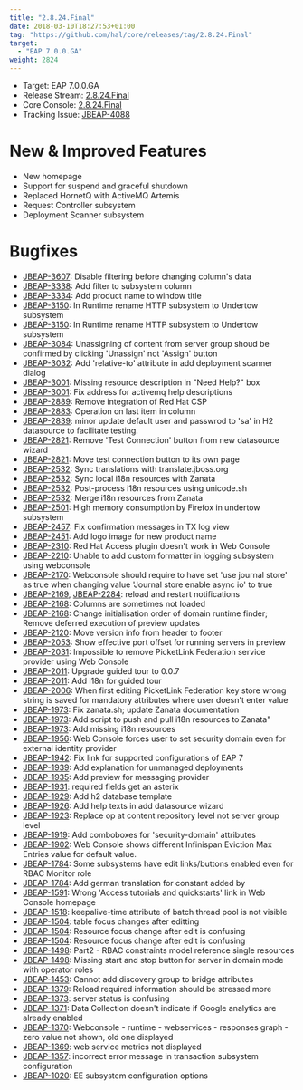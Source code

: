 ```yaml
---
title: "2.8.24.Final"
date: 2018-03-10T18:27:53+01:00
tag: "https://github.com/hal/core/releases/tag/2.8.24.Final"
target: 
  - "EAP 7.0.0.GA"
weight: 2824
---
```

- Target: EAP 7.0.0.GA
- Release Stream: [2.8.24.Final](https://github.com/hal/release-stream/releases/tag/2.8.24.Final)
- Core Console: [2.8.24.Final](https://github.com/hal/core/releases/tag/2.8.24.Final)
- Tracking Issue: [JBEAP-4088](https://issues.jboss.org/browse/JBEAP-4088)

# New & Improved Features

- New homepage
- Support for suspend and graceful shutdown
- Replaced HornetQ with ActiveMQ Artemis
- Request Controller subsystem
- Deployment Scanner subsystem

# Bugfixes

- [JBEAP-3607](https://jira.jboss.org/browse/JBEAP-3607): Disable filtering before changing column's data
- [JBEAP-3338](https://jira.jboss.org/browse/JBEAP-3338): Add filter to subsystem column
- [JBEAP-3334](https://jira.jboss.org/browse/JBEAP-3334): Add product name to window title
- [JBEAP-3150](https://jira.jboss.org/browse/JBEAP-3150): In Runtime rename HTTP subsystem to Undertow subsystem
- [JBEAP-3150](https://jira.jboss.org/browse/JBEAP-3150): In Runtime rename HTTP subsystem to Undertow subsystem
- [JBEAP-3084](https://jira.jboss.org/browse/JBEAP-3084): Unassigning of content from server group shoud be confirmed by clicking 'Unassign' not 'Assign' button
- [JBEAP-3032](https://jira.jboss.org/browse/JBEAP-3032): Add 'relative-to' attribute in add deployment scanner dialog
- [JBEAP-3001](https://jira.jboss.org/browse/JBEAP-3001): Missing resource description in "Need Help?" box
- [JBEAP-3001](https://jira.jboss.org/browse/JBEAP-3001): Fix address for activemq help descriptions
- [JBEAP-2889](https://jira.jboss.org/browse/JBEAP-2889): Remove integration of Red Hat CSP
- [JBEAP-2883](https://jira.jboss.org/browse/JBEAP-2883): Operation on last item in column
- [JBEAP-2839](https://jira.jboss.org/browse/JBEAP-2839): minor update default user and passwrod to 'sa' in H2 datasource to facilitate testing.
- [JBEAP-2821](https://jira.jboss.org/browse/JBEAP-2821): Remove 'Test Connection' button from new datasource wizard
- [JBEAP-2821](https://jira.jboss.org/browse/JBEAP-2821): Move test connection button to its own page
- [JBEAP-2532](https://jira.jboss.org/browse/JBEAP-2532): Sync translations with translate.jboss.org
- [JBEAP-2532](https://jira.jboss.org/browse/JBEAP-2532): Sync local i18n resources with Zanata
- [JBEAP-2532](https://jira.jboss.org/browse/JBEAP-2532): Post-process i18n resources using unicode.sh
- [JBEAP-2532](https://jira.jboss.org/browse/JBEAP-2532): Merge i18n resources from Zanata
- [JBEAP-2501](https://jira.jboss.org/browse/JBEAP-2501): High memory consumption by Firefox in undertow subsystem
- [JBEAP-2457](https://jira.jboss.org/browse/JBEAP-2457): Fix confirmation messages in TX log view
- [JBEAP-2451](https://jira.jboss.org/browse/JBEAP-2451): Add logo image for new product name
- [JBEAP-2310](https://jira.jboss.org/browse/JBEAP-2310): Red Hat Access plugin doesn't work in Web Console
- [JBEAP-2210](https://jira.jboss.org/browse/JBEAP-2210): Unable to add custom formatter in logging subsystem using webconsole
- [JBEAP-2170](https://jira.jboss.org/browse/JBEAP-2170): Webconsole should require to have set 'use journal store' as true when changing value 'Journal store enable async io' to true
- [JBEAP-2169](https://jira.jboss.org/browse/JBEAP-2169), [JBEAP-2284](https://jira.jboss.org/browse/JBEAP-2284): reload and restart notifications
- [JBEAP-2168](https://jira.jboss.org/browse/JBEAP-2168): Columns are sometimes not loaded
- [JBEAP-2168](https://jira.jboss.org/browse/JBEAP-2168): Change initialisation order of domain runtime finder; Remove deferred execution of preview updates
- [JBEAP-2120](https://jira.jboss.org/browse/JBEAP-2120): Move version info from header to footer
- [JBEAP-2053](https://jira.jboss.org/browse/JBEAP-2053): Show effective port offset for running servers in preview
- [JBEAP-2031](https://jira.jboss.org/browse/JBEAP-2031): Impossible to remove PicketLink Federation service provider using Web Console
- [JBEAP-2011](https://jira.jboss.org/browse/JBEAP-2011): Upgrade guided tour to 0.0.7
- [JBEAP-2011](https://jira.jboss.org/browse/JBEAP-2011): Add i18n for guided tour
- [JBEAP-2006](https://jira.jboss.org/browse/JBEAP-2006): When first editing PicketLink Federation key store wrong string is saved for mandatory attributes where user doesn't enter value
- [JBEAP-1973](https://jira.jboss.org/browse/JBEAP-1973): Fix zanata.sh; update Zanata documentation
- [JBEAP-1973](https://jira.jboss.org/browse/JBEAP-1973): Add script to push and pull i18n resources to Zanata"
- [JBEAP-1973](https://jira.jboss.org/browse/JBEAP-1973): Add missing i18n resources
- [JBEAP-1956](https://jira.jboss.org/browse/JBEAP-1956): Web Console forces user to set security domain even for external identity provider
- [JBEAP-1942](https://jira.jboss.org/browse/JBEAP-1942): Fix link for supported configurations of EAP 7
- [JBEAP-1939](https://jira.jboss.org/browse/JBEAP-1939): Add explanation for unmanaged deployments
- [JBEAP-1935](https://jira.jboss.org/browse/JBEAP-1935): Add preview for messaging provider
- [JBEAP-1931](https://jira.jboss.org/browse/JBEAP-1931): required fields get an asterix
- [JBEAP-1929](https://jira.jboss.org/browse/JBEAP-1929): Add h2 database template
- [JBEAP-1926](https://jira.jboss.org/browse/JBEAP-1926): Add help texts in add datasource wizard
- [JBEAP-1923](https://jira.jboss.org/browse/JBEAP-1923): Replace op at content repository level not server group level
- [JBEAP-1919](https://jira.jboss.org/browse/JBEAP-1919): Add comboboxes for 'security-domain' attributes
- [JBEAP-1902](https://jira.jboss.org/browse/JBEAP-1902): Web Console shows different Infinispan Eviction Max Entries value for default value.
- [JBEAP-1784](https://jira.jboss.org/browse/JBEAP-1784): Some subsystems have edit links/buttons enabled even for RBAC Monitor role
- [JBEAP-1784](https://jira.jboss.org/browse/JBEAP-1784): Add german translation for constant added by
- [JBEAP-1591](https://jira.jboss.org/browse/JBEAP-1591): Wrong 'Access tutorials and quickstarts' link in Web Console homepage
- [JBEAP-1518](https://jira.jboss.org/browse/JBEAP-1518): keepalive-time attribute of batch thread pool is not visible
- [JBEAP-1504](https://jira.jboss.org/browse/JBEAP-1504): table focus changes after editting
- [JBEAP-1504](https://jira.jboss.org/browse/JBEAP-1504): Resource focus change after edit is confusing
- [JBEAP-1504](https://jira.jboss.org/browse/JBEAP-1504): Resource focus change after edit is confusing
- [JBEAP-1498](https://jira.jboss.org/browse/JBEAP-1498): Part2 - RBAC constraints model reference single resources
- [JBEAP-1498](https://jira.jboss.org/browse/JBEAP-1498): Missing start and stop button for server in domain mode with operator roles
- [JBEAP-1453](https://jira.jboss.org/browse/JBEAP-1453): Cannot add discovery group to bridge attributes
- [JBEAP-1379](https://jira.jboss.org/browse/JBEAP-1379): Reload required information should be stressed more
- [JBEAP-1373](https://jira.jboss.org/browse/JBEAP-1373): server status is confusing
- [JBEAP-1371](https://jira.jboss.org/browse/JBEAP-1371): Data Collection doesn't indicate if Google analytics are already enabled
- [JBEAP-1370](https://jira.jboss.org/browse/JBEAP-1370): Webconsole - runtime - webservices - responses graph - zero value not shown, old one displayed
- [JBEAP-1369](https://jira.jboss.org/browse/JBEAP-1369): web service metrics not displayed
- [JBEAP-1357](https://jira.jboss.org/browse/JBEAP-1357): incorrect error message in transaction subsystem configuration
- [JBEAP-1020](https://jira.jboss.org/browse/JBEAP-1020): EE subsystem configuration options
